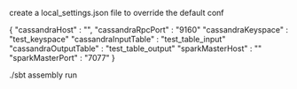 create a local_settings.json file to override the default conf

  {
    "cassandraHost" : "",
    "cassandraRpcPort" : "9160"
    "cassandraKeyspace" : "test_keyspace"
    "cassandraInputTable" : "test_table_input"
    "cassandraOutputTable" : "test_table_output"
    "sparkMasterHost" : ""
    "sparkMasterPort" : "7077"
  }

./sbt assembly run

